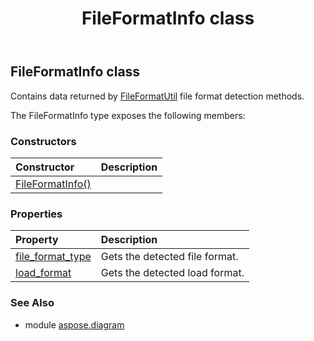 ﻿---
title: FileFormatInfo class
second_title: Aspose.Diagram for Python via .NET API References
description: 
type: docs
weight: 810
url: /python-net/aspose.diagram/fileformatinfo/
is_root: false
---

## FileFormatInfo class

Contains data returned by [FileFormatUtil](/diagram/python-net/aspose.diagram/fileformatutil) file format detection methods.



The FileFormatInfo type exposes the following members:

### Constructors
| Constructor | Description |
| :- | :- |
| [FileFormatInfo()](/diagram/python-net/aspose.diagram/fileformatinfo/__init__/#) |  |


### Properties
| Property | Description |
| :- | :- |
| [file_format_type](/diagram/python-net/aspose.diagram/fileformatinfo/file_format_type) | Gets the detected file format. |
| [load_format](/diagram/python-net/aspose.diagram/fileformatinfo/load_format) | Gets the detected load format. |


### See Also

* module [aspose.diagram](../)
